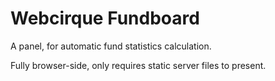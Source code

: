 # Webcirque Fundboard
A panel, for automatic fund statistics calculation.

Fully browser-side, only requires static server files to present.
